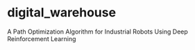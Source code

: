 # digital_warehouse
A Path Optimization Algorithm for Industrial Robots Using Deep Reinforcement Learning
